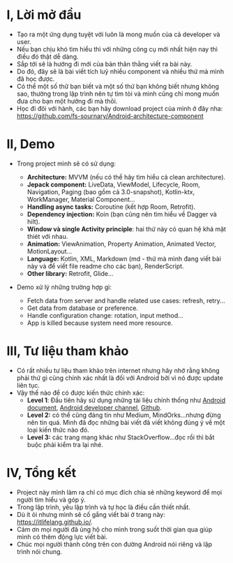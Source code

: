# I, Lời mở đầu
- Tạo ra một ứng dụng tuyệt vời luôn là mong muốn của cả developer và user.
- Nếu bạn chịu khó tìm hiểu thì với những công cụ mới nhất hiện nay thì điều đó thật dễ dàng. 
- Sắp tới sẽ là hướng đi mới của bản thân thằng viết ra bài này.
- Do đó, đây sẽ là bài viết tích luỹ nhiều component và nhiều thứ mà mình đã học được.
- Có thể một số thữ bạn biết và một số thứ bạn không biết nhưng không sao, thường trong lập trình nên tự tìm tòi và mình cũng chỉ mong muốn đưa cho bạn một hướng đi mà thôi.
- Học đi đôi với hành, các bạn hãy download project của mình ở đây nha: https://github.com/fs-sournary/Android-architecture-component

# II, Demo
- Trong project mình sẽ có sử dụng:
    - **Architecture:** MVVM (nếu có thể hãy tìm hiểu cả clean architecture). 
    - **Jepack component:** LiveData, ViewModel, Lifecycle, Room, Navigation, Paging (bao gồm cả 3.0-snapshot), Kotlin-ktx, WorkManager, Material Component...
    - **Handling async tasks:** Coroutine (kết hợp Room, Retrofit).
    - **Dependency injection:** Koin (bạn cũng nên tìm hiểu về Dagger và hilt).
    - **Window và single Activity principle**: hai thứ này có quan hệ khá mật thiét với nhau.
    - **Animation:** ViewAnimation, Property Animation, Animated Vector, MotionLayout...
    - **Language:** Kotlin, XML, Markdown (md - thứ mà mình đang viết bài này và để viết file readme cho các bạn), RenderScript.
    - **Other library:** Retrofit, Glide...

- Demo xử lý những trường hợp gì:
    - Fetch data from server and handle related use cases: refresh, retry...
    - Get data from database or preference.
    - Handle configuration change: rotation, input method...
    - App is killed because system need more resource.

# III, Tư liệu tham khảo
- Có rất nhiều tư liệu tham khảo trên internet nhưng hãy nhớ rằng không phải thứ gì cũng chính xác nhất là đối với Android bởi vì nó được update liên tục.
- Vậy thế nào để có được kiến thức chính xác:
    - **Level 1**: Đầu tiên hãy sử dụng những tài liệu chính thống như [Android  document](https://developer.android.com/guide/), [Android developer channel](https://www.youtube.com/user/androiddevelopers/), [Github](https://github.com/android/architecture-components-samples).
    - **Level 2:** có thể cũng đáng tin như Medium, MindOrks...nhưng đừng nên tin quá. Mình đã đọc những bài viết đã viết không đúng ý về một loại kiến thức nào đó.
    - **Level 3:** các trang mạng khác như StackOverflow...đọc rồi thì bắt buộc phải kiểm tra lại nhé.

# IV, Tổng kết
- Project này mình làm ra chỉ có mục đích chia sẻ những keyword để mọi người tìm hiểu và góp ý.
- Trong lập trình, yêu lập trình và tự học là điều cần thiết nhất.
- Dù ít ỏi nhưng mình sẽ cố gắng viết bài ở trang này: https://itlifelang.github.io/.
- Cảm ơn mọi người đã ủng hộ cho mình trong suốt thời gian qua giúp mình có thêm động lực viết bài.
- Chúc mọi người thành công trên con đường Android nói riêng và lập trình nói chung.